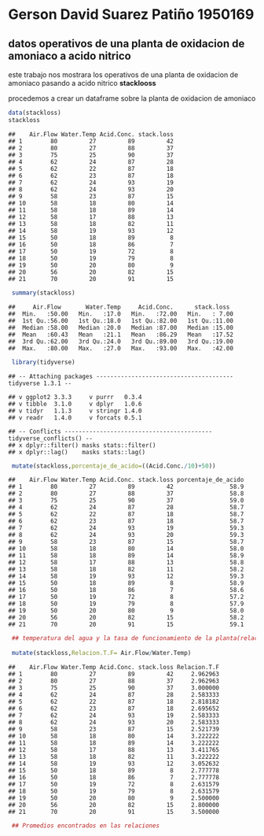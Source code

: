 Gerson David Suarez Patiño 1950169
================

## datos operativos de una planta de oxidacion de amoniaco a acido nitrico

este trabajo nos mostrara los operativos de una planta de oxidacion de
amoniaco pasando a acido nitrico **stacklooss**

procedemos a crear un dataframe sobre la planta de oxidacion de amoniaco

``` r
data(stackloss)
stackloss
```

    ##    Air.Flow Water.Temp Acid.Conc. stack.loss
    ## 1        80         27         89         42
    ## 2        80         27         88         37
    ## 3        75         25         90         37
    ## 4        62         24         87         28
    ## 5        62         22         87         18
    ## 6        62         23         87         18
    ## 7        62         24         93         19
    ## 8        62         24         93         20
    ## 9        58         23         87         15
    ## 10       58         18         80         14
    ## 11       58         18         89         14
    ## 12       58         17         88         13
    ## 13       58         18         82         11
    ## 14       58         19         93         12
    ## 15       50         18         89          8
    ## 16       50         18         86          7
    ## 17       50         19         72          8
    ## 18       50         19         79          8
    ## 19       50         20         80          9
    ## 20       56         20         82         15
    ## 21       70         20         91         15

``` r
 summary(stackloss)
```

    ##     Air.Flow       Water.Temp     Acid.Conc.      stack.loss   
    ##  Min.   :50.00   Min.   :17.0   Min.   :72.00   Min.   : 7.00  
    ##  1st Qu.:56.00   1st Qu.:18.0   1st Qu.:82.00   1st Qu.:11.00  
    ##  Median :58.00   Median :20.0   Median :87.00   Median :15.00  
    ##  Mean   :60.43   Mean   :21.1   Mean   :86.29   Mean   :17.52  
    ##  3rd Qu.:62.00   3rd Qu.:24.0   3rd Qu.:89.00   3rd Qu.:19.00  
    ##  Max.   :80.00   Max.   :27.0   Max.   :93.00   Max.   :42.00

``` r
 library(tidyverse)
```

    ## -- Attaching packages --------------------------------------- tidyverse 1.3.1 --

    ## v ggplot2 3.3.3     v purrr   0.3.4
    ## v tibble  3.1.0     v dplyr   1.0.6
    ## v tidyr   1.1.3     v stringr 1.4.0
    ## v readr   1.4.0     v forcats 0.5.1

    ## -- Conflicts ------------------------------------------ tidyverse_conflicts() --
    ## x dplyr::filter() masks stats::filter()
    ## x dplyr::lag()    masks stats::lag()

``` r
 mutate(stackloss,porcentaje_de_acido=((Acid.Conc./10)+50))
```

    ##    Air.Flow Water.Temp Acid.Conc. stack.loss porcentaje_de_acido
    ## 1        80         27         89         42                58.9
    ## 2        80         27         88         37                58.8
    ## 3        75         25         90         37                59.0
    ## 4        62         24         87         28                58.7
    ## 5        62         22         87         18                58.7
    ## 6        62         23         87         18                58.7
    ## 7        62         24         93         19                59.3
    ## 8        62         24         93         20                59.3
    ## 9        58         23         87         15                58.7
    ## 10       58         18         80         14                58.0
    ## 11       58         18         89         14                58.9
    ## 12       58         17         88         13                58.8
    ## 13       58         18         82         11                58.2
    ## 14       58         19         93         12                59.3
    ## 15       50         18         89          8                58.9
    ## 16       50         18         86          7                58.6
    ## 17       50         19         72          8                57.2
    ## 18       50         19         79          8                57.9
    ## 19       50         20         80          9                58.0
    ## 20       56         20         82         15                58.2
    ## 21       70         20         91         15                59.1

``` r
 ## temperatura del agua y la tasa de funcionamiento de la planta(relacion)
 
 mutate(stackloss,Relacion.T.F= Air.Flow/Water.Temp)
```

    ##    Air.Flow Water.Temp Acid.Conc. stack.loss Relacion.T.F
    ## 1        80         27         89         42     2.962963
    ## 2        80         27         88         37     2.962963
    ## 3        75         25         90         37     3.000000
    ## 4        62         24         87         28     2.583333
    ## 5        62         22         87         18     2.818182
    ## 6        62         23         87         18     2.695652
    ## 7        62         24         93         19     2.583333
    ## 8        62         24         93         20     2.583333
    ## 9        58         23         87         15     2.521739
    ## 10       58         18         80         14     3.222222
    ## 11       58         18         89         14     3.222222
    ## 12       58         17         88         13     3.411765
    ## 13       58         18         82         11     3.222222
    ## 14       58         19         93         12     3.052632
    ## 15       50         18         89          8     2.777778
    ## 16       50         18         86          7     2.777778
    ## 17       50         19         72          8     2.631579
    ## 18       50         19         79          8     2.631579
    ## 19       50         20         80          9     2.500000
    ## 20       56         20         82         15     2.800000
    ## 21       70         20         91         15     3.500000

``` r
 ## Promedios encontrados en las relaciones
```
